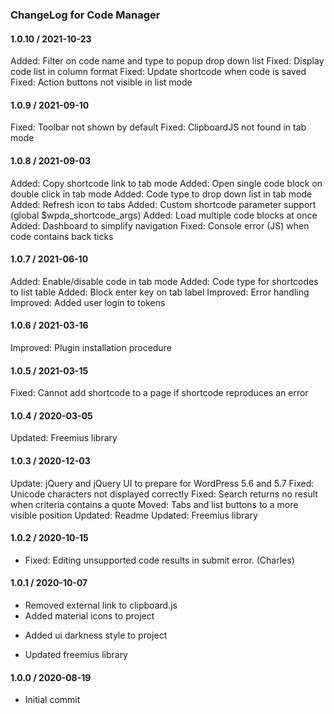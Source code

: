### ChangeLog for Code Manager

#### 1.0.10 / 2021-10-23

Added: Filter on code name and type to popup drop down list
Fixed: Display code list in column format
Fixed: Update shortcode when code is saved
Fixed: Action buttons not visible in list mode

#### 1.0.9 / 2021-09-10

Fixed: Toolbar not shown by default
Fixed: ClipboardJS not found in tab mode

#### 1.0.8 / 2021-09-03

Added: Copy shortcode link to tab mode
Added: Open single code block on double click in tab mode
Added: Code type to drop down list in tab mode
Added: Refresh icon to tabs
Added: Custom shortcode parameter support (global $wpda_shortcode_args)
Added: Load multiple code blocks at once
Added: Dashboard to simplify navigation
Fixed: Console error (JS) when code contains back ticks

#### 1.0.7 / 2021-06-10

Added: Enable/disable code in tab mode
Added: Code type for shortcodes to list table
Added: Block enter key on tab label
Improved: Error handling
Improved: Added user login to tokens

#### 1.0.6 / 2021-03-16

Improved: Plugin installation procedure

#### 1.0.5 / 2021-03-15

Fixed: Cannot add shortcode to a page if shortcode reproduces an error

#### 1.0.4 / 2020-03-05

Updated: Freemius library

#### 1.0.3 / 2020-12-03

Update: jQuery and jQuery UI to prepare for WordPress 5.6 and 5.7
Fixed: Unicode characters not displayed correctly
Fixed: Search returns no result when criteria contains a quote
Moved: Tabs and list buttons to a more visible position
Updated: Readme
Updated: Freemius library

#### 1.0.2 / 2020-10-15

* Fixed: Editing unsupported code results in submit error. (Charles)

#### 1.0.1 / 2020-10-07

* Removed external link to clipboard.js
* Added material icons to project
+ Added ui darkness style to project
* Updated freemius library

#### 1.0.0 / 2020-08-19

* Initial commit